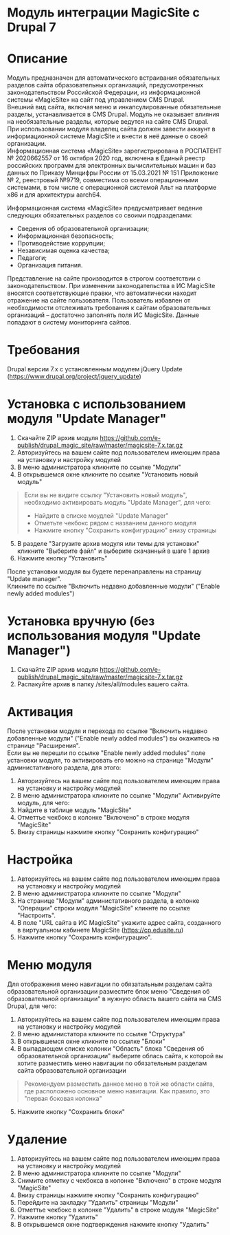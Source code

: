 Модуль интеграции MagicSite c Drupal 7
========================================

# Описание
Модуль предназначен для автоматического встраивания обязательных разделов сайта образовательных организаций, предусмотренных законодательством Российской Федерации, из информационной системы «MagicSite» на сайт под управлением CMS Drupal.  
Внешний вид сайта, включая меню и инкапсулированные обязательные разделы, устанавливается в CMS Drupal. Модуль не оказывает влияния на необязательные разделы, которые ведутся на сайте CMS Drupal.  
При использовании модуля владелец сайта должен завести аккаунт в информационной системе MagicSite и внести в неё данные о своей организации.  
Информационная система «MagicSite» зарегистрирована в РОСПАТЕНТ № 2020662557 от 16 октября 2020 год, включена в Единый реестр российских программ для электронных вычислительных машин и баз данных по Приказу Минцифры России от 15.03.2021 № 151 Приложение № 2, реестровый №9719, совместима со всеми операционными системами, в том числе с операционной системой Альт на платформе х86 и для архитектуры aarch64.  

Информационная система «MagicSite» предусматривает ведение следующих обязательных разделов со своими подразделами:
 * Сведения об образовательной организации;
 * Информационная безопасность;
 * Противодействие коррупции;
 * Независимая оценка качества;
 * Педагоги;
 * Организация питания.

Представление на сайте производится в строгом соответствии с законодательством. При изменении законодательства в ИС MagicSite вносятся соответствующие правки, что автоматически находит отражение на сайте пользователя. Пользователь избавлен от необходимости отслеживать требования к сайтам образовательных организаций – достаточно заполнять поля ИС MagicSite. Данные попадают в систему мониторинга сайтов.

# Требования
Drupal версии 7.х с установленным модулем jQuery Update (https://www.drupal.org/project/jquery_update)

# Установка с использованием модуля "Update Manager"
1. Скачайте ZIP архив модуля https://github.com/e-publish/drupal_magic_site/raw/master/magicsite-7.x.tar.gz
2. Авторизуйтесь на вашем сайте под пользователем имеющим права на установку и настройку модулей  
3. В меню администратора кликните по ссылке "Модули"
4. В открывшемся окне кликните по ссылке "Установить новый модуль"
  >Если вы не видите ссылку "Установить новый модуль", необходимо активировать модуль "Update Manager", для чего:
  >* Найдите в списке моудлей "Update Manager"
  >* Отметьте чекбокс рядом с названием данного модуля
  >* Hажмите кнопку "Сохранить конфигурацию" внизу страницы
5. В разделе "Загрузите архив модуля или темы для установки" кликните "Выберите файл" и выберите скачанный в шаге 1 архив
6. Нажмите кнопку "Установить"

После установки модуля вы будете перенаправлены на страницу "Update manager".  
Кликните по ссылке "Включить недавно добавленные модули" ("Enable newly added modules")

# Установка вручную (без использования модуля "Update Manager")
1. Скачайте ZIP архив модуля https://github.com/e-publish/drupal_magic_site/raw/master/magicsite-7.x.tar.gz
2. Распакуйте архив в папку /sites/all/modules вашего сайта.

# Активация
После установки модуля и перехода по ссылке "Включить недавно добавленные модули" ("Enable newly added modules") вы окажитесь на странице "Расширения".  
Если вы не перешли по ссылке "Enable newly added modules" поле установки модуля, то активировать его можно на странице "Модули" администативного раздела, для этого:
1. Авторизуйтесь на вашем сайте под пользователем имеющим права на установку и настройку модулей  
2. В меню администратора кликните по ссылке "Модули"
Активируйте модуль, для чего:
1. Найдите в таблице модуль "MagicSite"
2. Отметтье чекбокс в колонке "Включено" в строке модуля "MagicSite"
3. Внизу страницы нажмите кнопку "Сохранить конфигурацию"

# Настройка
1. Авторизуйтесь на вашем сайте под пользователем имеющим права на установку и настройку модулей  
2. В меню администратора кликните по ссылке "Модули"
3. На странице "Модули" администативного раздела, в колонке "Операции" строки модуля "MagicSite" кликнте по ссылке "Настроить".  
4. В поле "URL сайта в ИС MagicSite" укажите адрес сайта, созданного в виртуальном кабинете MagicSite (https://cp.edusite.ru)  
5. Нажмите кнопку "Сохранить конфигурацию".

# Меню модуля
Для отображения меню навигации по обязатальным разделам сайта образовательной организации разместите блок меню "Сведения об образовательной организации" в нужную область вашего сайта на CMS Drupal, для чего:
1. Авторизуйтесь на вашем сайте под пользователем имеющим права на установку и настройку модулей
2. В меню администатора кликните по ссылке "Структура"
3. В открывшемся окне кликните по ссылке "Блоки"
4. В выпадающем списке колонки "Область" блока "Сведения об образовательной организации" выберите облась сайта, к которой вы хотите разместить меню навигации по обязательным разделам сайта образовательной организации
  >Рекомендуем разместить данное меню в той же области сайта, где расположено основное меню навигации.
  >Как правило, это "первая боковая колонка"
5. Нажмите кнопку "Сохранить блоки"

# Удаление
1. Авторизуйтесь на вашем сайте под пользователем имеющим права на установку и настройку модулей  
2. В меню администратора кликните по ссылке "Модули"
3. Снимите отметку с чекбокса в колонке "Включено" в строке модуля "MagicSite"
4. Внизу страницы нажмите кнопку "Сохранить конфигурацию"
5. Перейдите на закладку "Удалить" страницы "Модули"
6. Отметтье чекбокс в колонке "Удалить" в строке модуля "MagicSite"
7. Нажмите кнопку "Удалить"
8. В открывшемся окне подтверждения нажмите кнопку "Удалить"
